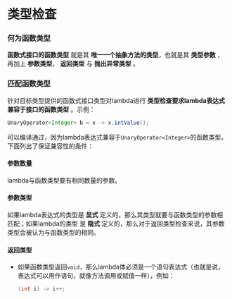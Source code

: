 类型检查
==========================
### 何为函数类型
**函数式接口的函数类型** 就是其 **唯一一个抽象方法的类型**，也就是其 **类型参数** ，再加上 **参数类型**，
**返回类型** 与 **抛出异常类型** 。

### 匹配函数类型
针对目标类型提供的函数式接口类型对lambda进行 **类型检查要求lambda表达式兼容于接口的函数类型** 。示例：
```java
UnaryOperator<Integer> b = x -> x.intValue();
```
可以编译通过，因为lambda表达式兼容于`UnaryOperator<Integer>`的函数类型。下面列出了保证兼容性的条件：
#### 参数数量
lambda与函数类型要有相同数量的参数。
#### 参数类型
如果lambda表达式的类型是 **显式** 定义的，那么其类型就要与函数类型的参数相匹配；如果lambda的类型
是 **隐式** 定义的，那么对于返回类型检查来说，其参数类型会被认为与函数类型的相同。
#### 返回类型
+ 如果函数类型返回`void`，那么lambda体必须是一个语句表达式（也就是说，表达式可以用作语句，就像方法调用或赋值一样），例如：
  ```java
  (int i) -> i++;
  ```

